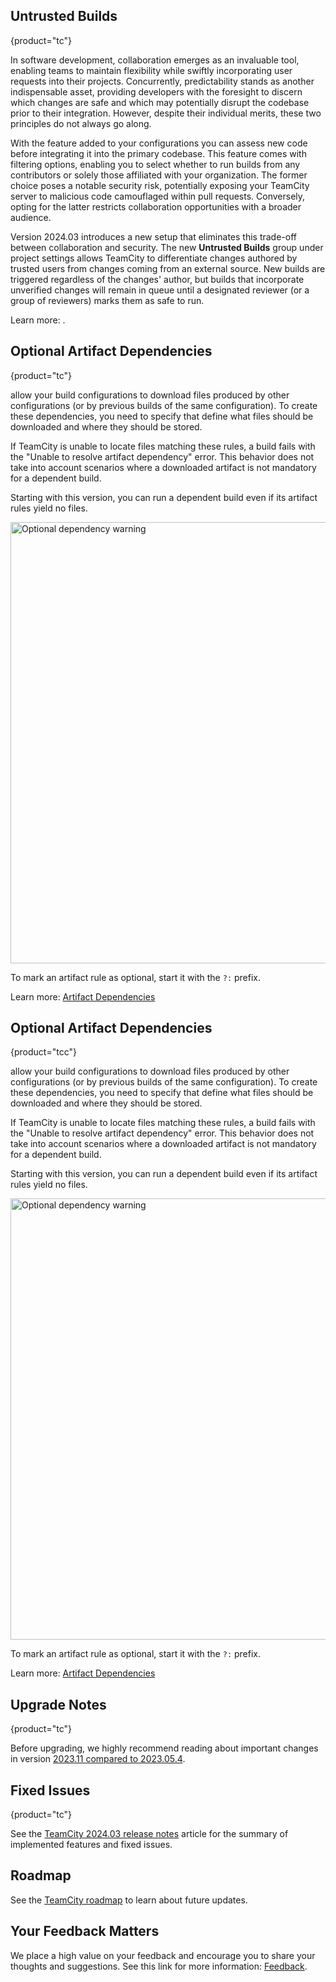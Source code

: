 [//]: # (title: What's New in TeamCity 2024.03)
[//]: # (auxiliary-id: What's New in TeamCity 2024.03;What's New in TeamCity)

<!--OnPrem-->

## Untrusted Builds
{product="tc"}

In software development, collaboration emerges as an invaluable tool, enabling teams to maintain flexibility while swiftly incorporating user requests into their projects. Concurrently, predictability stands as another indispensable asset, providing developers with the foresight to discern which changes are safe and which may potentially disrupt the codebase prior to their integration. However, despite their individual merits, these two principles do not always go along.

With the [](pull-requests.md) feature added to your configurations you can assess new code before integrating it into the primary codebase. This feature comes with filtering options, enabling you to select whether to run builds from any contributors or solely those affiliated with your organization. The former choice poses a notable security risk, potentially exposing your TeamCity server to malicious code camouflaged within pull requests. Conversely, opting for the latter restricts collaboration opportunities with a broader audience.

Version 2024.03 introduces a new setup that eliminates this trade-off between collaboration and security. The new **Untrusted Builds** group under project settings allows TeamCity to differentiate changes authored by trusted users from changes coming from an external source. New builds are triggered regardless of the changes' author, but builds that incorporate unverified changes will remain in queue until a designated reviewer (or a group of reviewers) marks them as safe to run.

Learn more: [](untrusted-builds.md).

## Optional Artifact Dependencies
{product="tc"}

[](artifact-dependencies.md) allow your build configurations to download files produced by other configurations (or by previous builds of the same configuration). To create these dependencies, you need to specify [](artifact-dependencies.md#Artifacts+Rules) that define what files should be downloaded and where they should be stored.

If TeamCity is unable to locate files matching these rules, a build fails with the "Unable to resolve artifact dependency" error. This behavior does not take into account scenarios where a downloaded artifact is not mandatory for a dependent build.

Starting with this version, you can run a dependent build even if its artifact rules yield no files.

<img src="dk-relativeBuild-failed.png" width="706" alt="Optional dependency warning"/>

To mark an artifact rule as optional, start it with the `?:` prefix.

Learn more: [Artifact Dependencies](artifact-dependencies.md#Prefix)



<!--Cloud-->

## Optional Artifact Dependencies
{product="tcc"}

[](artifact-dependencies.md) allow your build configurations to download files produced by other configurations (or by previous builds of the same configuration). To create these dependencies, you need to specify [](artifact-dependencies.md#Artifacts+Rules) that define what files should be downloaded and where they should be stored.

If TeamCity is unable to locate files matching these rules, a build fails with the "Unable to resolve artifact dependency" error. This behavior does not take into account scenarios where a downloaded artifact is not mandatory for a dependent build.

Starting with this version, you can run a dependent build even if its artifact rules yield no files.

<img src="dk-relativeBuild-failed.png" width="706" alt="Optional dependency warning"/>

To mark an artifact rule as optional, start it with the `?:` prefix.

Learn more: [Artifact Dependencies](artifact-dependencies.md#Prefix)


## Upgrade Notes
{product="tc"}

Before upgrading, we highly recommend reading about important changes in version <!--LINK!!!!!--> [2023.11 compared to 2023.05.4](upgrade-notes.md#Changes+from+2023.05.4+to+2023.11).

## Fixed Issues
{product="tc"}

See the [TeamCity 2024.03 release notes](teamcity-2024-03-release-notes.md) article for the summary of implemented features and fixed issues.



## Roadmap

See the [TeamCity roadmap](https://www.jetbrains.com/teamcity/roadmap/#teamcity-roadmap) to learn about future updates.

## Your Feedback Matters


We place a high value on your feedback and encourage you to share your thoughts and suggestions. See this link for more information: [Feedback](feedback.md).


